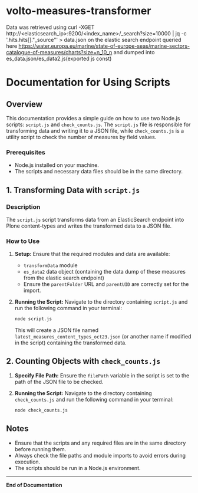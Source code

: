 # volto-measures-transformer

Data was retrieved using curl -XGET http://<elasticsearch_ip>:9200/<index_name>/\_search?size=10000 | jq -c '.hits.hits[]."\_source"' > data.json on the elastic search endpoint queried here https://water.europa.eu/marine/state-of-europe-seas/marine-sectors-catalogue-of-measures/charts?size=n_10_n and dumped into es_data.json/es_data2.js(exported js const)

# Documentation for Using Scripts

## Overview

This documentation provides a simple guide on how to use two Node.js scripts: `script.js` and `check_counts.js`. The `script.js` file is responsible for transforming data and writing it to a JSON file, while `check_counts.js` is a utility script to check the number of measures by field values.

### Prerequisites

- Node.js installed on your machine.
- The scripts and necessary data files should be in the same directory.

## 1. Transforming Data with `script.js`

### Description

The `script.js` script transforms data from an ElasticSearch endpoint into Plone content-types and writes the transformed data to a JSON file.

### How to Use

1. **Setup:**
   Ensure that the required modules and data are available:
   - `transformData` module
   - `es_data2` data object (containing the data dump of these measures from the elastic search endpoint)
   - Ensure the `parentFolder` URL and `parentUID` are correctly set for the import.

2. **Running the Script:**
   Navigate to the directory containing `script.js` and run the following command in your terminal:
   ```sh
   node script.js
   ```
   This will create a JSON file named `latest_measures_content_types_oct23.json` (or another name if modified in the script) containing the transformed data.

## 2. Counting Objects with `check_counts.js`

1. **Specify File Path:**
   Ensure the `filePath` variable in the script is set to the path of the JSON file to be checked.

2. **Running the Script:**
   Navigate to the directory containing `check_counts.js` and run the following command in your terminal:
   ```sh
   node check_counts.js
   ```
## Notes

- Ensure that the scripts and any required files are in the same directory before running them.
- Always check the file paths and module imports to avoid errors during execution.
- The scripts should be run in a Node.js environment.

---

**End of Documentation**
